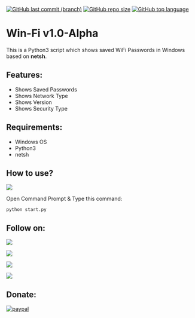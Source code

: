 [![GitHub last commit (branch)](https://img.shields.io/github/last-commit/AbirHasan2005/Win-Fi/alpha)](https://github.com/AbirHasan2005/Win-Fi/commits/alpha) [![GitHub repo size](https://img.shields.io/github/repo-size/AbirHasan2005/Win-Fi)](https://github.com/AbirHasan2005/Win-Fi) [![GitHub top language](https://img.shields.io/github/languages/top/AbirHasan2005/Win-Fi)](https://github.com/AbirHasan2005/Win-Fi)

# Win-Fi v1.0-Alpha

This is a Python3 script which shows saved WiFi Passwords in Windows based on **netsh**.

## Features:
- Shows Saved Passwords
- Shows Network Type
- Shows Version
- Shows Security Type

## Requirements:
- Windows OS
- Python3
- netsh

## How to use?
<a href="https://t.me/linux_repo"><img src="https://img.shields.io/badge/Telegram-Join%20Telegram%20Group-blue.svg?logo=telegram"></a>

Open Command Prompt & Type this command:
```
python start.py
```

## Follow on:
<p align="left">
<a href="https://github.com/AbirHasan2005"><img src="https://img.shields.io/badge/GitHub-Follow%20on%20GitHub-inactive.svg?logo=github"></a>
</p>
<p align="left">
<a href="https://twitter.com/AbirHasan2005"><img src="https://img.shields.io/badge/Twitter-Follow%20on%20Twitter-informational.svg?logo=twitter"></a>
</p>
<p align="left">
<a href="https://facebook.com/AbirHasan2005"><img src="https://img.shields.io/badge/Facebook-Follow%20on%20Facebook-blue.svg?logo=facebook"></a>
</p>
<p align="left">
<a href="https://instagram.com/AbirHasan2005"><img src="https://img.shields.io/badge/Instagram-Follow%20on%20Instagram-important.svg?logo=instagram"></a>
</p>

## Donate:
[![paypal](https://www.paypalobjects.com/en_US/i/btn/btn_donateCC_LG.gif)](https://paypal.me/AbirHasan2005)
